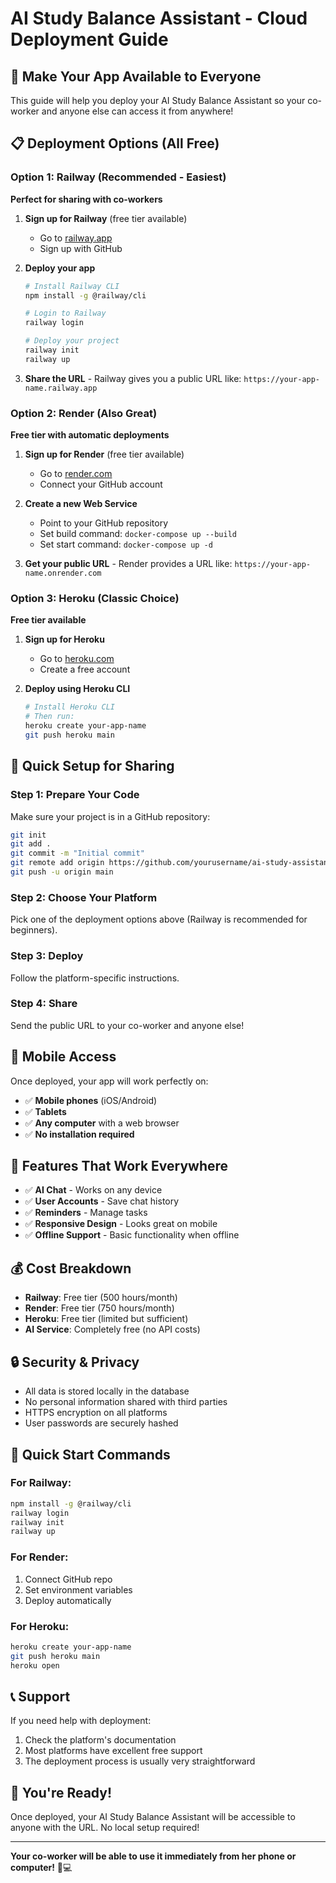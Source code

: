 # AI Study Balance Assistant - Cloud Deployment Guide

## 🚀 **Make Your App Available to Everyone**

This guide will help you deploy your AI Study Balance Assistant so your co-worker and anyone else can access it from anywhere!

## 📋 **Deployment Options (All Free)**

### **Option 1: Railway (Recommended - Easiest)**
**Perfect for sharing with co-workers**

1. **Sign up for Railway** (free tier available)
   - Go to [railway.app](https://railway.app)
   - Sign up with GitHub

2. **Deploy your app**
   ```bash
   # Install Railway CLI
   npm install -g @railway/cli
   
   # Login to Railway
   railway login
   
   # Deploy your project
   railway init
   railway up
   ```

3. **Share the URL** - Railway gives you a public URL like:
   `https://your-app-name.railway.app`

### **Option 2: Render (Also Great)**
**Free tier with automatic deployments**

1. **Sign up for Render** (free tier available)
   - Go to [render.com](https://render.com)
   - Connect your GitHub account

2. **Create a new Web Service**
   - Point to your GitHub repository
   - Set build command: `docker-compose up --build`
   - Set start command: `docker-compose up -d`

3. **Get your public URL** - Render provides a URL like:
   `https://your-app-name.onrender.com`

### **Option 3: Heroku (Classic Choice)**
**Free tier available**

1. **Sign up for Heroku**
   - Go to [heroku.com](https://heroku.com)
   - Create a free account

2. **Deploy using Heroku CLI**
   ```bash
   # Install Heroku CLI
   # Then run:
   heroku create your-app-name
   git push heroku main
   ```

## 🔧 **Quick Setup for Sharing**

### **Step 1: Prepare Your Code**
Make sure your project is in a GitHub repository:

```bash
git init
git add .
git commit -m "Initial commit"
git remote add origin https://github.com/yourusername/ai-study-assistant.git
git push -u origin main
```

### **Step 2: Choose Your Platform**
Pick one of the deployment options above (Railway is recommended for beginners).

### **Step 3: Deploy**
Follow the platform-specific instructions.

### **Step 4: Share**
Send the public URL to your co-worker and anyone else!

## 📱 **Mobile Access**
Once deployed, your app will work perfectly on:
- ✅ **Mobile phones** (iOS/Android)
- ✅ **Tablets**
- ✅ **Any computer** with a web browser
- ✅ **No installation required**

## 🎯 **Features That Work Everywhere**

- ✅ **AI Chat** - Works on any device
- ✅ **User Accounts** - Save chat history
- ✅ **Reminders** - Manage tasks
- ✅ **Responsive Design** - Looks great on mobile
- ✅ **Offline Support** - Basic functionality when offline

## 💰 **Cost Breakdown**
- **Railway**: Free tier (500 hours/month)
- **Render**: Free tier (750 hours/month)
- **Heroku**: Free tier (limited but sufficient)
- **AI Service**: Completely free (no API costs)

## 🔒 **Security & Privacy**
- All data is stored locally in the database
- No personal information shared with third parties
- HTTPS encryption on all platforms
- User passwords are securely hashed

## 🚀 **Quick Start Commands**

### **For Railway:**
```bash
npm install -g @railway/cli
railway login
railway init
railway up
```

### **For Render:**
1. Connect GitHub repo
2. Set environment variables
3. Deploy automatically

### **For Heroku:**
```bash
heroku create your-app-name
git push heroku main
heroku open
```

## 📞 **Support**
If you need help with deployment:
1. Check the platform's documentation
2. Most platforms have excellent free support
3. The deployment process is usually very straightforward

## 🎉 **You're Ready!**
Once deployed, your AI Study Balance Assistant will be accessible to anyone with the URL. No local setup required!

---

**Your co-worker will be able to use it immediately from her phone or computer!** 📱💻 